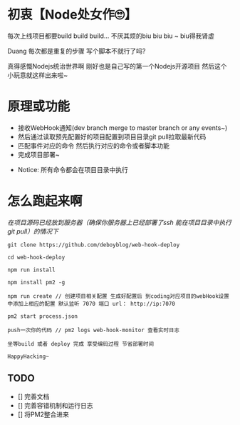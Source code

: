 # 初衷【Node处女作🙄】

每次上线项目都要build build build... 不厌其烦的biu biu biu ~ biu得我肾虚

Duang 每次都是重复的步骤 写个脚本不就行了吗? 

真得感慨Nodejs统治世界啊 刚好也是自己写的第一个Nodejs开源项目 然后这个小玩意就这样出来啦~

# 原理或功能
- 接收WebHook通知(dev branch merge to master branch or any events~)
- 然后通过读取预先配置好的项目配置到项目目录git pull拉取最新代码
- 匹配事件对应的命令 然后执行对应的命令或者脚本功能
- 完成项目部署~
* Notice: 所有命令都会在项目目录中执行



# 怎么跑起来啊

*在项目源码已经放到服务器（确保你服务器上已经部署了ssh 能在项目目录中执行git pull）的情况下*

```
git clone https://github.com/deboyblog/web-hook-deploy

cd web-hook-deploy

npm run install

npm install pm2 -g

npm run create // 创建项目相关配置 生成好配置后 到coding对应项目的webHook设置中添加上相应的配置 默认监听 7070 端口 url： http://ip:7070

pm2 start process.json

push一次你的代码 // pm2 logs web-hook-monitor 查看实时日志

坐等build 或者 deploy 完成 享受编码过程 节省部署时间

HappyHacking~
```

## TODO
 - [] 完善文档
 - [] 完善容错机制和运行日志
 - [] 将PM2整合进来

